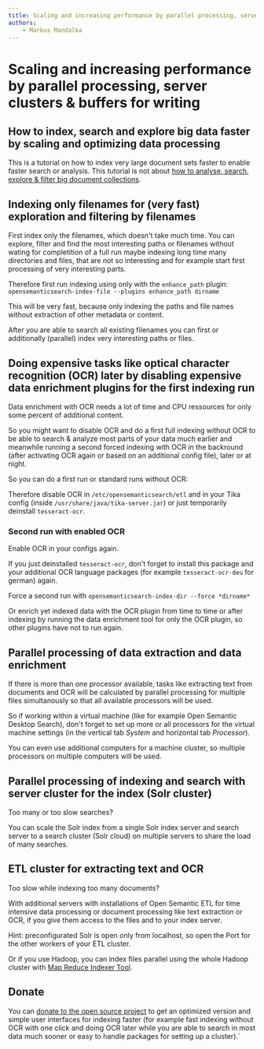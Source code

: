 ```yaml
---
title: Scaling and increasing performance by parallel processing, server clusters & buffers for writing  
authors:  
    - Markus Mandalka
---
```


# Scaling and increasing performance by parallel processing, server clusters & buffers for writing

## How to index, search and explore big data faster by scaling and optimizing data processing

This is a tutorial on how to index very large document sets faster to enable faster search or analysis. This tutorial is not about [how to analyse, search, explore & filter big document collections](../../search).

## Indexing only filenames for (very fast) exploration and filtering by filenames

First index only the filenames, which doesn't take much time. You can explore, filter and find the most interesting paths or filenames without wating for completition of a full run maybe indexing long time many directories and files, that are not so interesting and for example start first processing of very interesting parts.

Therefore first run indexing using only with the `enhance_path` plugin:
`opensemanticsearch-index-file --plugins enhance_path dirname`

This will be very fast, because only indexing the paths and file names without extraction of other metadata or content.

After you are able to search all existing filenames you can first or additionally (parallel) index very interesting paths or files.

## Doing expensive tasks like optical character recognition (OCR) later by disabling expensive data enrichment plugins for the first indexing run

Data enrichment with OCR needs a lot of time and CPU ressources for only some percent of additional content.

So you might want to disable OCR and do a first full indexing without OCR to be able to search & analyze most parts of your data much earlier and meanwhile running a second forced indexing with OCR in the backround (after activating OCR again or based on an additional config file), later or at night.

So you can do a first run or standard runs without OCR:

Therefore disable OCR in `/etc/opensemanticsearch/etl` and in your Tika config (inside `/usr/share/java/tika-server.jar`) or just temporarily deinstall `tesseract-ocr`.

### Second run with enabled OCR
Enable OCR in your configs again.

If you just deinstalled `tesseract-ocr`, don't forget to install this package and your additional OCR language packages (for example `tesseract-ocr-deu` for german) again.

Force a second run with
`opensemanticsearch-index-dir --force *dirname*`

Or enrich yet indexed data with the OCR plugin from time to time or after indexing by running the data enrichment tool for only the OCR plugin, so other plugins have not to run again.

## Parallel processing of data extraction and data enrichment

If there is more than one processor available, tasks like extracting text from documents and OCR will be calculated by parallel processing for multiple files simultanously so that all available processors will be used.

So if working within a virtual machine (like for example Open Semantic Desktop Search), don't forget to set up more or all processors for the virtual machine settings (in the vertical tab *System* and horizontal tab *Processor*).

You can even use additional computers for a machine cluster, so multiple processors on multiple computers will be used.

## Parallel processing of indexing and search with server cluster for the index (Solr cluster)

Too many or too slow searches?

You can scale the Solr index from a single Solr index server and search server to a search cluster (Solr cloud) on multiple servers to share the load of many searches.

## ETL cluster for extracting text and OCR

Too slow while indexing too many documents?

With additional servers with installations of Open Semantic ETL for time intensive data processing or document processing like text extraction or OCR, if you give them access to the files and to your index server.

Hint: preconfigurated Solr is open only from localhost, so open the Port for the other workers of your ETL cluster.

Or if you use Hadoop, you can index files parallel using the whole Hadoop cluster with [Map Reduce Indexer Tool](http://www.cloudera.com/content/cloudera/en/documentation/core/latest/topics/search_mapreduceindexertool.html#csug_topic_6_1).

## Donate

You can [donate to the open source project](../../../donate) to get an optimized version and simple user interfaces for indexing faster (for example fast indexing without OCR with one click and doing OCR later while you are able to search in most data much sooner or easy to handle packages for setting up a cluster).`